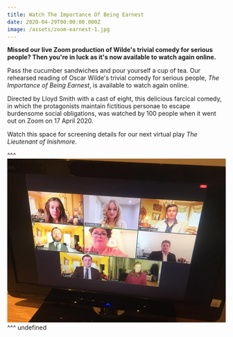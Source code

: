 ```yaml
---
title: Watch The Importance Of Being Earnest
date: 2020-04-29T00:00:00.000Z
image: /assets/zoom-earnest-1.jpg
---
```

**Missed our live Zoom production of Wilde's trivial comedy for serious people? Then you're in luck as it's now available to watch again online.**

Pass the cucumber sandwiches and pour yourself a cup of tea. Our rehearsed reading of Oscar Wilde's trivial comedy for serious people, *The Importance of Being Earnest*, is available to watch again online. 

Directed by Lloyd Smith with a cast of eight, this delicious farcical comedy, in which the protagonists maintain fictitious personae to escape burdensome social obligations, was watched by 100 people when it went out on Zoom on 17 April 2020.

Watch this space for screening details for our next virtual play *The Lieutenant of Inishmore*.

<div class="video-responsive">
  <?# YouTube xv_-iUU4NG8 /?>
</div>

^^^ ![](/assets/zoom-earnest-1.jpg)  ^^^ undefined